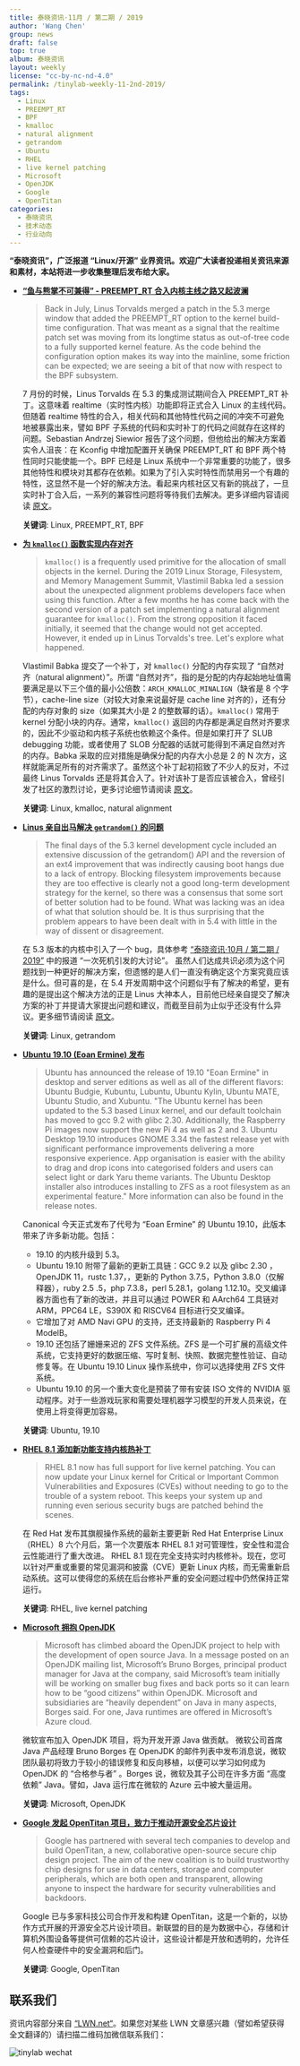 ```yaml
---
title: 泰晓资讯·11月 / 第二期 / 2019
author: 'Wang Chen'
group: news
draft: false
top: true
album: 泰晓资讯
layout: weekly
license: "cc-by-nc-nd-4.0"
permalink: /tinylab-weekly-11-2nd-2019/
tags:
  - Linux
  - PREEMPT_RT
  - BPF
  - kmalloc
  - natural alignment
  - getrandom
  - Ubuntu
  - RHEL
  - live kernel patching
  - Microsoft
  - OpenJDK
  - Google
  - OpenTitan
categories:
  - 泰晓资讯
  - 技术动态
  - 行业动向
---
```


**“泰晓资讯”，广泛报道 “Linux/开源” 业界资讯。欢迎广大读者投递相关资讯来源和素材，本站将进一步收集整理后发布给大家。**

- [**“鱼与熊掌不可兼得” - PREEMPT_RT 合入内核主线之路又起波澜**](https://lwn.net/Articles/802884/)

    > Back in July, Linus Torvalds merged a patch in the 5.3 merge window that added the PREEMPT_RT option to the kernel build-time configuration. That was meant as a signal that the realtime patch set was moving from its longtime status as out-of-tree code to a fully supported kernel feature. As the code behind the configuration option makes its way into the mainline, some friction can be expected; we are seeing a bit of that now with respect to the BPF subsystem.

    7 月份的时候，Linus Torvalds 在 5.3 的集成测试期间合入 PREEMPT_RT 补丁。这意味着 realtime（实时性内核）功能即将正式合入 Linux 的主线代码。但随着 realtime 特性的合入，相关代码和其他特性代码之间的冲突不可避免地被暴露出来，譬如 BPF 子系统的代码和实时补丁的代码之间就存在这样的问题。Sebastian Andrzej Siewior 报告了这个问题，但他给出的解决方案着实令人沮丧：在 Kconfig 中增加配置开关确保 PREEMPT_RT 和 BPF 两个特性同时只能使能一个。BPF 已经是 Linux 系统中一个非常重要的功能了，很多其他特性和模块对其都存在依赖。如果为了引入实时特性而禁用另一个有趣的特性，这显然不是一个好的解决方法。看起来内核社区又有新的挑战了，一旦实时补丁合入后，一系列的兼容性问题将等待我们去解决。更多详细内容请阅读 [原文](https://lwn.net/Articles/802884/)。

    **关键词**: Linux, PREEMPT_RT, BPF
    
- [**为 `kmalloc()` 函数实现内存对齐**](https://lwn.net/Articles/802469/)

    > `kmalloc()` is a frequently used primitive for the allocation of small objects in the kernel. During the 2019 Linux Storage, Filesystem, and Memory Management Summit, Vlastimil Babka led a session about the unexpected alignment problems developers face when using this function. After a few months he has come back with the second version of a patch set implementing a natural alignment guarantee for `kmalloc()`. From the strong opposition it faced initially, it seemed that the change would not get accepted. However, it ended up in Linus Torvalds's tree. Let's explore what happened.

    Vlastimil Babka 提交了一个补丁，对 `kmalloc()` 分配的内存实现了 “自然对齐（natural alignment）”。所谓 “自然对齐”，指的是分配的内存起始地址值需要满足是以下三个值的最小公倍数：`ARCH_KMALLOC_MINALIGN`（缺省是 8 个字节），cache-line size（对较大对象来说最好是 cache line 对齐的），还有分配的内存对象的 size（如果其大小是 2 的整数幂的话）。`kmalloc()` 常用于 kernel 分配小块的内存。通常，`kmalloc()` 返回的内存都是满足自然对齐要求的，因此不少驱动和内核子系统也依赖这个条件。但是如果打开了 SLUB debugging 功能，或者使用了 SLOB 分配器的话就可能得到不满足自然对齐的内存。Babka 采取的应对措施是确保分配的内存大小总是 2 的 N 次方，这样就能满足所有的对齐需求了。虽然这个补丁起初招致了不少人的反对，不过最终 Linus Torvalds 还是将其合入了。针对该补丁是否应该被合入，曾经引发了社区的激烈讨论，更多讨论细节请阅读 [原文](https://lwn.net/Articles/802469/)。

    **关键词**: Linux, kmalloc, natural alignment

- [**Linus 亲自出马解决 `getrandom()` 的问题**](https://lwn.net/Articles/802360/)

    > The final days of the 5.3 kernel development cycle included an extensive discussion of the getrandom() API and the reversion of an ext4 improvement that was indirectly causing boot hangs due to a lack of entropy. Blocking filesystem improvements because they are too effective is clearly not a good long-term development strategy for the kernel, so there was a consensus that some sort of better solution had to be found. What was lacking was an idea of what that solution should be. It is thus surprising that the problem appears to have been dealt with in 5.4 with little in the way of dissent or disagreement.

    在 5.3 版本的内核中引入了一个 bug，具体参考 [“泰晓资讯·10月 / 第二期 / 2019”](/tinylab-weekly-10-2nd-2019/) 中的报道 “一次死机引发的大讨论”。 虽然人们达成共识必须为这个问题找到一种更好的解决方案，但遗憾的是人们一直没有确定这个方案究竟应该是什么。但可喜的是，在 5.4 开发周期中这个问题似乎有了解决的希望，更有趣的是提出这个解决方法的正是 Linus 大神本人，目前他已经亲自提交了解决方案的补丁并提请大家提出问题和建议，而截至目前为止似乎还没有什么异议。更多细节请阅读 [原文](https://lwn.net/Articles/802360/)。
    
    **关键词**: Linux, getrandom
    
- [**Ubuntu 19.10 (Eoan Ermine) 发布**](https://wiki.ubuntu.com/EoanErmine/ReleaseNotes)

    > Ubuntu has announced the release of 19.10 "Eoan Ermine" in desktop and server editions as well as all of the different flavors: Ubuntu Budgie, Kubuntu, Lubuntu, Ubuntu Kylin, Ubuntu MATE, Ubuntu Studio, and Xubuntu. "The Ubuntu kernel has been updated to the 5.3 based Linux kernel, and our default toolchain has moved to gcc 9.2 with glibc 2.30. Additionally, the Raspberry Pi images now support the new Pi 4 as well as 2 and 3. Ubuntu Desktop 19.10 introduces GNOME 3.34 the fastest release yet with significant performance improvements delivering a more responsive experience. App organisation is easier with the ability to drag and drop icons into categorised folders and users can select light or dark Yaru theme variants. The Ubuntu Desktop installer also introduces installing to ZFS as a root filesystem as an experimental feature." More information can also be found in the release notes.

    Canonical 今天正式发布了代号为 “Eoan Ermine” 的 Ubuntu 19.10，此版本带来了许多新功能。包括：
    - 19.10 的内核升级到 5.3。
    - Ubuntu 19.10 附带了最新的更新工具链：GCC 9.2 以及 glibc 2.30 ，OpenJDK 11，rustc 1.37，，更新的 Python 3.7.5，Python 3.8.0（仅解释器），ruby 2.5 .5，php 7.3.8，perl 5.28.1，golang 1.12.10。交叉编译器方面也有了新的改进，并且可以通过 POWER 和 AArch64 工具链对 ARM，PPC64 LE，S390X 和 RISCV64 目标进行交叉编译。
    - 它增加了对 AMD Navi GPU 的支持，还支持最新的 Raspberry Pi 4 ModelB。
    - 19.10 还包括了姗姗来迟的 ZFS 文件系统。ZFS 是一个可扩展的高级文件系统，它支持更好的数据压缩、写时复制、快照、数据完整性验证、自动修复等。在 Ubuntu 19.10 Linux 操作系统中，你可以选择使用 ZFS 文件系统。
    - Ubuntu 19.10 的另一个重大变化是预装了带有安装 ISO 文件的 NVIDIA 驱动程序。对于一些游戏玩家和需要处理机器学习模型的开发人员来说，在使用上将变得更加容易。

    **关键词**: Ubuntu, 19.10

- [**RHEL 8.1 添加新功能支持内核热补丁**](https://www.zdnet.com/article/red-hat-enterprise-linux-8-1-adds-live-linux-kernel-patching/)

    > RHEL 8.1 now has full support for live kernel patching. You can now update your Linux kernel for Critical or Important Common Vulnerabilities and Exposures (CVEs) without needing to go to the trouble of a system reboot. This keeps your system up and running even serious security bugs are patched behind the scenes.

    在 Red Hat 发布其旗舰操作系统的最新主要更新 Red Hat Enterprise Linux（RHEL）8 六个月后，第一个次要版本 RHEL 8.1 对可管理性，安全性和混合云性能进行了重大改进。
    RHEL 8.1 现在完全支持实时内核修补。现在，您可以针对严重或重要的常见漏洞和披露（CVE）更新 Linux 内核，而无需重新启动系统。这可以使得您的系统在后台修补严重的安全问题过程中仍然保持正常运行。
    
    **关键词**: RHEL, live kernel patching
    
- [**Microsoft 拥抱 OpenJDK**](https://www.infoworld.com/article/3451297/microsoft-to-participate-in-open-source-java.html)

    > Microsoft has climbed aboard the OpenJDK project to help with the development of open source Java. In a message posted on an OpenJDK mailing list, Microsoft’s Bruno Borges, principal product manager for Java at the company, said Microsoft’s team initially will be working on smaller bug fixes and back ports so it can learn how to be “good citizens” within OpenJDK. Microsoft and subsidiaries are “heavily dependent” on Java in many aspects, Borges said. For one, Java runtimes are offered in Microsoft’s Azure cloud.

    微软宣布加入 OpenJDK 项目，将为开发开源 Java 做贡献。 微软公司首席 Java 产品经理 Bruno Borges 在 OpenJDK 的邮件列表中发布消息说，微软团队最初将致力于较小的错误修复和反向移植，以便可以学习如何成为 OpenJDK 的 “合格参与者” 。Borges 说，微软及其子公司在许多方面 “高度依赖” Java。譬如，Java 运行库在微软的 Azure 云中被大量运用。
    
    **关键词**: Microsoft, OpenJDK

- [**Google 发起 OpenTitan 项目，致力于推动开源安全芯片设计**](https://techcrunch.com/2019/11/05/google-opentitan-secure-chip/)

    > Google has partnered with several tech companies to develop and build OpenTitan, a new, collaborative open-source secure chip design project. The aim of the new coalition is to build trustworthy chip designs for use in data centers, storage and computer peripherals, which are both open and transparent, allowing anyone to inspect the hardware for security vulnerabilities and backdoors.

    Google 已与多家科技公司合作开发和构建 OpenTitan，这是一个新的，以协作方式开展的开源安全芯片设计项目。新联盟的目的是为数据中心，存储和计算机外围设备等提供可信赖的芯片设计，这些设计都是开放和透明的，允许任何人检查硬件中的安全漏洞和后门。

    **关键词**: Google, OpenTitan

## 联系我们

资讯内容部分来自 [“LWN.net“](https://lwn.net/)。如果您对某些 LWN 文章感兴趣（譬如希望获得全文翻译的）请扫描二维码加微信联系我们：

![tinylab wechat](/images/wechat/tinylab.jpg)

